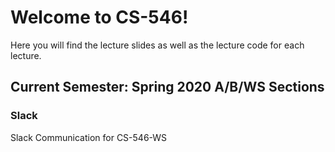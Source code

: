 # Welcome to CS-546!
Here you will find the lecture slides as well as the lecture code for each lecture.

## Current Semester: Spring 2020 A/B/WS Sections 



### Slack

Slack Communication for CS-546-WS 